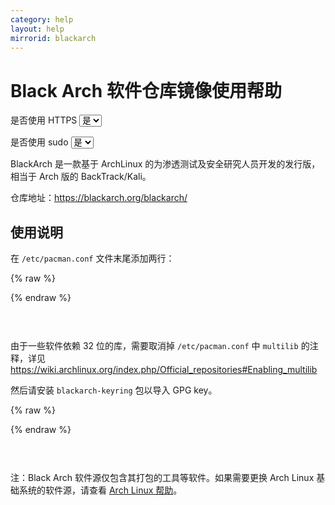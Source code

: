 ```yaml
---
category: help
layout: help
mirrorid: blackarch
---
```


# Black Arch 软件仓库镜像使用帮助

<form class="form-inline">
<div class="form-group">
	<label>是否使用 HTTPS</label>
	<select id="http-select" class="form-control content-select" data-target="#content-0,#content-1">
	  <option data-http_protocol="https://" selected>是</option>
	  <option data-http_protocol="http://">否</option>
	</select>
</div>
</form>


<form class="form-inline">
<div class="form-group">
	<label>是否使用 sudo</label>
	<select id="sudo-select" class="form-control content-select" data-target="#content-0,#content-1">
	  <option data-sudo="sudo " selected>是</option>
	  <option data-sudo="">否</option>
	</select>
</div>
</form>



BlackArch 是一款基于 ArchLinux 的为渗透测试及安全研究人员开发的发行版，相当于 Arch 版的 BackTrack/Kali。

仓库地址：https://blackarch.org/blackarch/

## 使用说明

在 `/etc/pacman.conf` 文件末尾添加两行：



{% raw %}
<script id="template-0" type="x-tmpl-markup">
[blackarch]
Server = {{http_protocol}}{{mirror}}/$repo/os/$arch
</script>
{% endraw %}

<p></p>

<pre>
<code id="content-0" class="language-ini" data-template="#template-0" data-select="#http-select,#sudo-select">
</code>
</pre>


由于一些软件依赖 32 位的库，需要取消掉 `/etc/pacman.conf` 中 `multilib` 的注释，详见 https://wiki.archlinux.org/index.php/Official_repositories#Enabling_multilib

然后请安装 ``blackarch-keyring`` 包以导入 GPG key。



{% raw %}
<script id="template-1" type="x-tmpl-markup">
{{sudo}}pacman -Sy blackarch-keyring
</script>
{% endraw %}

<p></p>

<pre>
<code id="content-1" class="language-plaintext" data-template="#template-1" data-select="#http-select,#sudo-select">
</code>
</pre>


注：Black Arch 软件源仅包含其打包的工具等软件。如果需要更换 Arch Linux 基础系统的软件源，请查看 [Arch Linux 帮助](/help/archlinux)。

